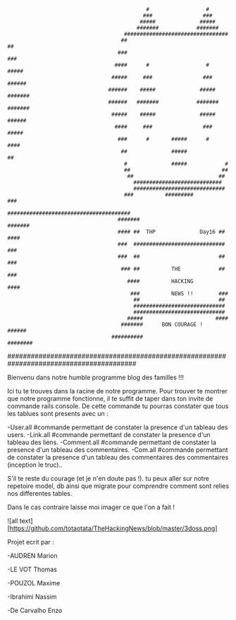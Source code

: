                                                 #                  #                                      
                                               ###                ###
                                              #####              #####
                                             #######            #######
                                         #################################
                                        ##                               ##
                                       ###                               ###
                                      ####      #                  #     #####
                                     #####     ###                ###    ######
                                    ######    #####              #####   #######
                                    ######   #######            #######  #######
                                     #####    #####              #####   ######
                                      ####     ###                ###    #####
                                       ###      #       #####      #     ####
                                        ##              #####            ##
                                         #              #####            #
                                         ##                             ## 
                                          ##                           ## 
                                            ############################
                                            #############################
                                         ###          #########         ###
                                       #######################################
                                       #######                         #######
                                       #### ##  THP              Day16 ## ####
                                       ###  #############################  ###
                                       ###  ##                         ##  ###
                                        ### ##          THE            ## ###
                                          ####          HACKING        ####
                                           ###          NEWS !!        ###
                                            ##                         ##
                                            #############################
                                            #############################
                                          #####                       ####
                                        #######      BON COURAGE !    ######
                                     ##########                       ########					
#########################################################################################  

Bienvenu dans notre humble programme blog des familles !!! 

Ici tu te trouves dans la racine de notre programme. Pour trouver te montrer que notre programme fonctionne, il te suffit de taper dans ton invite de commande rails console. De cette commande tu pourras constater que tous les tablues sont presents avec un :

-User.all #commande permettant de constater la presence d'un tableau des users. 
-Link.all #commande permettant de constater la presence d'un tableau des liens.
-Comment.all #commande permettant de constater la presence d'un tableau des commentaires.
-Com.all #commande permettant de constater la presence d'un tableau des commentaires des commentaires (inception le truc)..



S'il te reste du courage (et je n'en doute pas !). tu peux aller sur notre repetoire model, db ainsi que migrate  pour comprendre comment sont relies nos differentes tables. 

Dans le cas contraire laisse moi imager ce que l'on a fait !




![all text][https://github.com/totaotata/TheHackingNews/blob/master/3doss.png]























Projet ecrit par :

-AUDREN Marion 

-LE VOT Thomas

-POUZOL Maxime

-Ibrahimi Nassim

-De Carvalho Enzo 
